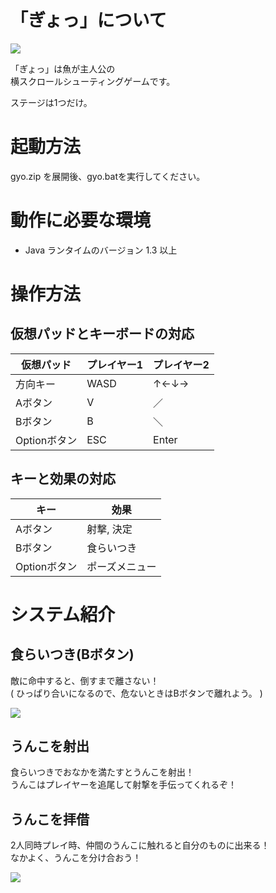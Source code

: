 # 「ぎょっ」について

<img src="./top.png">

「ぎょっ」は魚が主人公の  
横スクロールシューティングゲームです。  

ステージは1つだけ。  

# 起動方法

gyo.zip を展開後、gyo.batを実行してください。

# 動作に必要な環境

* Java ランタイムのバージョン 1.3 以上


# 操作方法

## 仮想パッドとキーボードの対応

| 仮想パッド   | プレイヤー1 | プレイヤー2 |
| ------------ | ----------- | ----------- |
| 方向キー     | WASD        | ↑←↓→    |
| Aボタン      | V           | ／          |
| Bボタン      | B           | ＼          |
| Optionボタン | ESC         | Enter       |

## キーと効果の対応

| キー         | 効果               |
| ------------ | ------------------ |
| Aボタン      | 射撃, 決定         |
| Bボタン      | 食らいつき         |
| Optionボタン | ポーズメニュー     |


# システム紹介

## 食らいつき(Bボタン)

敵に命中すると、倒すまで離さない！  
( ひっぱり合いになるので、危ないときはBボタンで離れよう。 )  

<img src="./eat.gif">

## うんこを射出

食らいつきでおなかを満たすとうんこを射出！  
うんこはプレイヤーを追尾して射撃を手伝ってくれるぞ！  

## うんこを拝借

2人同時プレイ時、仲間のうんこに触れると自分のものに出来る！  
なかよく、うんこを分け合おう！

<img src="./snatch_unko.gif">

